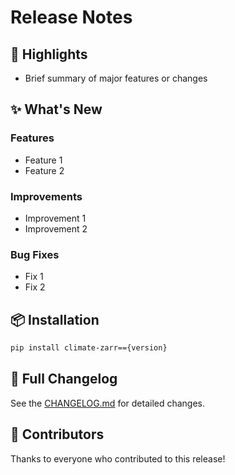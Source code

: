# Release Notes

## 🎉 Highlights

- Brief summary of major features or changes

## ✨ What's New

### Features
- Feature 1
- Feature 2

### Improvements
- Improvement 1
- Improvement 2

### Bug Fixes
- Fix 1
- Fix 2

## 📦 Installation

```bash
pip install climate-zarr=={version}
```

## 📝 Full Changelog

See the [CHANGELOG.md](https://github.com/yourusername/climate-zarr/blob/main/CHANGELOG.md) for detailed changes.

## 🙏 Contributors

Thanks to everyone who contributed to this release!
